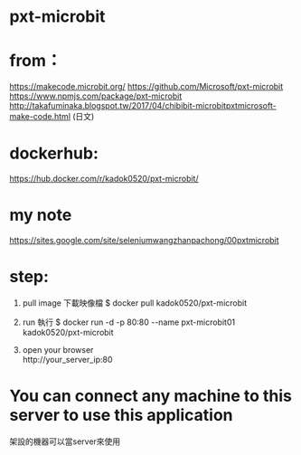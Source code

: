 # pxt-microbit
# from：
https://makecode.microbit.org/
https://github.com/Microsoft/pxt-microbit
https://www.npmjs.com/package/pxt-microbit
http://takafuminaka.blogspot.tw/2017/04/chibibit-microbitpxtmicrosoft-make-code.html (日文)

# dockerhub:
https://hub.docker.com/r/kadok0520/pxt-microbit/

# my note
https://sites.google.com/site/seleniumwangzhanpachong/00pxtmicrobit

# step:
1. pull image  下載映像檔
$ docker pull kadok0520/pxt-microbit

2. run  執行
$ docker run -d -p 80:80 --name pxt-microbit01 kadok0520/pxt-microbit

3. open your browser  
http://your_server_ip:80

# You can connect any machine to this server to use this application
架設的機器可以當server來使用

